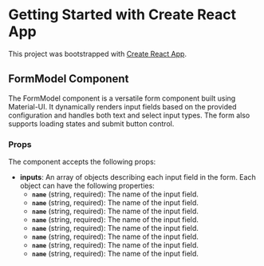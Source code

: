 # Getting Started with Create React App

This project was bootstrapped with [Create React App](https://github.com/facebook/create-react-app).

## FormModel Component

The FormModel component is a versatile form component built using Material-UI. It dynamically renders input fields based on the provided configuration and handles both text and select input types. The form also supports loading states and submit button control.

### Props

The component accepts the following props:
- **inputs**: An array of objects describing each input field in the form. Each object can have the following properties:
  - **` name `** (string, required): The name of the input field.
  - **` name `** (string, required): The name of the input field.
  - **` name `** (string, required): The name of the input field.
  - **` name `** (string, required): The name of the input field.
  - **` name `** (string, required): The name of the input field.
  - **` name `** (string, required): The name of the input field.
  - **` name `** (string, required): The name of the input field.
  - **` name `** (string, required): The name of the input field.
